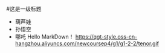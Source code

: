 #这是一级标题
![]()
* 葫芦娃
* 孙悟空
* 哪吒
Hello MarkDown！
https://qgt-style.oss-cn-hangzhou.aliyuncs.com/newcoursep4/g1/g1-2-2/tenor.gif
